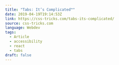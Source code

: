 ```yaml
---
title: "Tabs: It’s Complicated™"
date: 2019-04-19T19:14:53Z
link: https://css-tricks.com/tabs-its-complicated/
source: css-tricks.com
language: Webdev
tags:
  - Article
  - accessibility
  - react
  - tabs
draft: false
---
```

